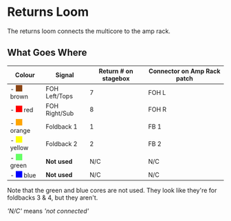 # Returns Loom

The returns loom connects the multicore to the amp rack.

## What Goes Where

Colour | Signal | Return # on stagebox | Connector on Amp Rack patch
---|---|---|---
- ![brown](/images/colours/brown.png) brown | FOH Left/Tops | 7 | FOH L
- ![red](/images/colours/red.png) red | FOH Right/Sub | 8 | FOH R
- ![orange](/images/colours/orange.png) orange | Foldback 1 | 1 | FB 1
- ![yellow](/images/colours/yellow.png) yellow | Foldback 2 | 2 | FB 2
- ![green](/images/colours/green.png) green | **Not used** | N/C |  N/C
- ![blue](/images/colours/blue.png) blue | **Not used** | N/C | N/C

Note that the green and blue cores are not used. They look like they're for foldbacks 3 & 4, but they aren't.

*'N/C'* means *'not connected'*
